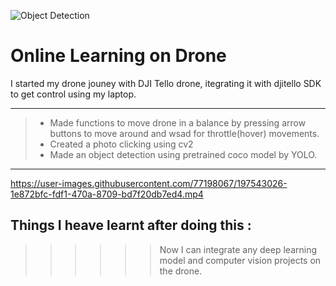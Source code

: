 ![Object Detection](https://user-images.githubusercontent.com/77198067/197542755-b7f75516-f349-489b-be21-dcfd9d8bbfa0.gif)
# Online Learning on Drone
I started my drone jouney with DJI Tello drone, itegrating it with djitello SDK to get control using my laptop.

---------------

>* Made functions to move drone in a balance by pressing arrow buttons to move around and wsad for throttle(hover) movements.
>* Created a photo clicking using cv2
>* Made an object detection using pretrained coco model by YOLO.
-------------



https://user-images.githubusercontent.com/77198067/197543026-1e872bfc-fdf1-470a-8709-bd7f20db7ed4.mp4



## Things I heave learnt after doing this :
>>>>>> Now I can integrate any deep learning model and computer vision projects on the drone.

